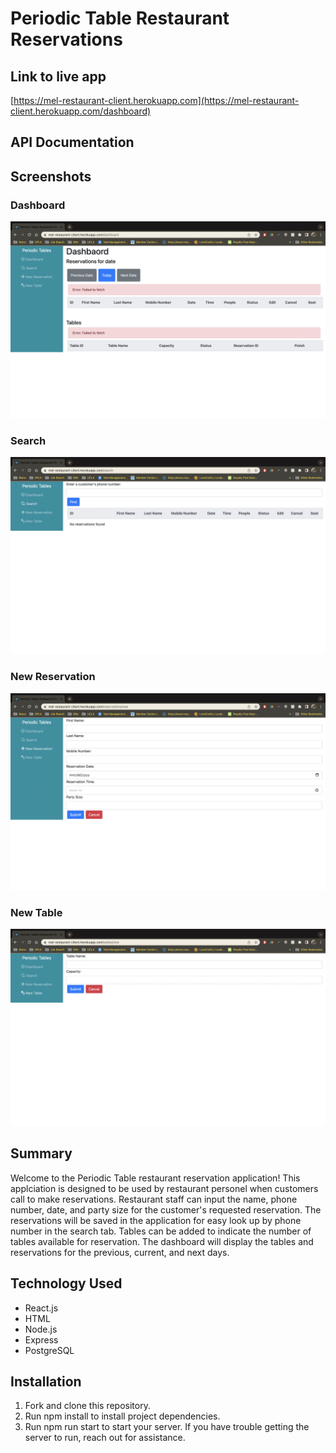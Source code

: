 # Periodic Table Restaurant Reservations

## Link to live app
[https://mel-restaurant-client.herokuapp.com](https://mel-restaurant-client.herokuapp.com/dashboard)

## API Documentation 
## Screenshots
### Dashboard
![Dashboard](https://github.com/melwong08/restaurant-reservation/blob/main/images/dashboard.png)
### Search
![Search](https://github.com/melwong08/restaurant-reservation/blob/main/images/search.png)
### New Reservation
![New Reservation](https://github.com/melwong08/restaurant-reservation/blob/main/images/new-reservation.png)
### New Table
![New Table](https://github.com/melwong08/restaurant-reservation/blob/main/images/new-table.png)

## Summary

Welcome to the Periodic Table restaurant reservation application! This applciation is designed to be used by restaurant personel when customers call to make reservations. Restaurant staff can input the name, phone number, date, and party size for the customer's requested reservation. The reservations will be saved in the application for easy look up by phone number in the search tab. Tables can be added to indicate the number of tables available for reservation. The dashboard will display the tables and reservations for the previous, current, and next days. 

## Technology Used

- React.js
- HTML
- Node.js
- Express
- PostgreSQL

## Installation

1. Fork and clone this repository.
2. Run npm install to install project dependencies.
3. Run npm run start to start your server.
If you have trouble getting the server to run, reach out for assistance.